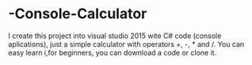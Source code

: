 # -Console-Calculator

I create this project into visual studio 2015 wite C# code (console aplications), just a simple calculator with operators +, -, * and /.
You can easy learn i,for beginners, you can download a code or clone it.
